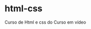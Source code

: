 # html-css
 Curso de Html e css do Curso em vídeo
<a href="https://juniorholanda.github.io/html-css/">
